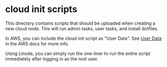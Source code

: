 # cloud init scripts

This directory contains scripts that should be uploaded
when creating a new cloud node. This will run admin tasks,
user tasks, and install dotfiles.

In AWS, you can include the cloud init script as "User Data".
See [User Data](https://docs.aws.amazon.com/AWSEC2/latest/UserGuide/user-data.html)
in the AWS docs for more info.

Using Linode, you can simply run the one-liner
to run the entire script immediately after logging 
in as the root user.

